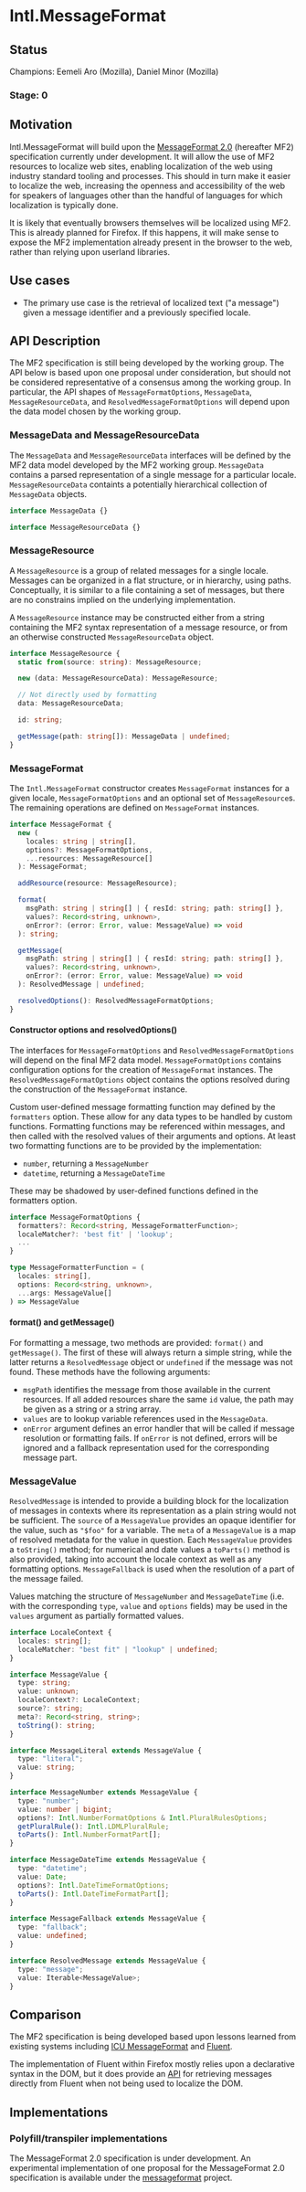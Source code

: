 # Intl.MessageFormat

## Status

Champions: Eemeli Aro (Mozilla), Daniel Minor (Mozilla)

### Stage: 0

## Motivation

Intl.MessageFormat will build upon the
[MessageFormat 2.0](https://github.com/unicode-org/message-format-wg/) (hereafter MF2)
specification currently under development.
It will allow the use of MF2 resources to localize web sites,
enabling localization of the web using industry standard tooling and processes.
This should in turn make it easier to localize the web,
increasing the openness and accessibility of the web for speakers of languages
other than the handful of languages for which localization is typically done.

It is likely that eventually browsers themselves will be localized using MF2.
This is already planned for Firefox.
If this happens,
it will make sense to expose the MF2 implementation already present in the browser to the web,
rather than relying upon userland libraries.

## Use cases

- The primary use case is the retrieval of localized text ("a message")
  given a message identifier and a previously specified locale.

## API Description

The MF2 specification is still being developed by the working group.
The API below is based upon one proposal under consideration,
but should not be considered representative of a consensus among the working group.
In particular, the API shapes of
`MessageFormatOptions`, `MessageData`, `MessageResourceData`, and `ResolvedMessageFormatOptions`
will depend upon the data model chosen by the working group.

### MessageData and MessageResourceData

The `MessageData` and `MessageResourceData` interfaces will be defined by
the MF2 data model developed by the MF2 working group.
`MessageData` contains a parsed representation of a single message for a particular locale.
`MessageResourceData` containts a potentially hierarchical collection of `MessageData` objects.

```ts
interface MessageData {}

interface MessageResourceData {}
```

### MessageResource

A `MessageResource` is a group of related messages for a single locale.
Messages can be organized in a flat structure, or in hierarchy, using paths.
Conceptually, it is similar to a file containing a set of messages,
but there are no constrains implied on the underlying implementation.

A `MessageResource` instance may be constructed either from a string containing
the MF2 syntax representation of a message resource,
or from an otherwise constructed `MessageResourceData` object.

```ts
interface MessageResource {
  static from(source: string): MessageResource;

  new (data: MessageResourceData): MessageResource;

  // Not directly used by formatting
  data: MessageResourceData;

  id: string;

  getMessage(path: string[]): MessageData | undefined;
}
```

### MessageFormat

The `Intl.MessageFormat` constructor creates `MessageFormat` instances for a given locale,
`MessageFormatOptions` and an optional set of `MessageResource`s.
The remaining operations are defined on `MessageFormat` instances.

```ts
interface MessageFormat {
  new (
    locales: string | string[],
    options?: MessageFormatOptions,
    ...resources: MessageResource[]
  ): MessageFormat;

  addResource(resource: MessageResource);

  format(
    msgPath: string | string[] | { resId: string; path: string[] },
    values?: Record<string, unknown>,
    onError?: (error: Error, value: MessageValue) => void
  ): string;

  getMessage(
    msgPath: string | string[] | { resId: string; path: string[] },
    values?: Record<string, unknown>,
    onError?: (error: Error, value: MessageValue) => void
  ): ResolvedMessage | undefined;

  resolvedOptions(): ResolvedMessageFormatOptions;
}
```

#### Constructor options and resolvedOptions()

The interfaces for
`MessageFormatOptions` and `ResolvedMessageFormatOptions`
will depend on the final MF2 data model.
`MessageFormatOptions` contains configuration options
for the creation of `MessageFormat` instances.
The `ResolvedMessageFormatOptions` object contains the options
resolved during the construction of the `MessageFormat` instance.

Custom user-defined message formatting function may defined by the `formatters` option.
These allow for any data types to be handled by custom functions.
Formatting functions may be referenced within messages,
and then called with the resolved values of their arguments and options.
At least two formatting functions are to be provided by the implementation:

- `number`, returning a `MessageNumber`
- `datetime`, returning a `MessageDateTime`

These may be shadowed by user-defined functions defined in the formatters option.

```ts
interface MessageFormatOptions {
  formatters?: Record<string, MessageFormatterFunction>;
  localeMatcher?: 'best fit' | 'lookup';
  ...
}

type MessageFormatterFunction = (
  locales: string[],
  options: Record<string, unknown>,
  ...args: MessageValue[]
) => MessageValue
```

#### format() and getMessage()

For formatting a message, two methods are provided: `format()` and `getMessage()`.
The first of these will always return a simple string,
while the latter returns a `ResolvedMessage` object or `undefined` if the message was not found.
These methods have the following arguments:

- `msgPath` identifies the message from those available in the current resources.
  If all added resources share the same `id` value,
  the path may be given as a string or a string array.
- `values` are to lookup variable references used in the `MessageData`.
- `onError` argument defines an error handler that will be called if
  message resolution or formatting fails.
  If `onError` is not defined,
  errors will be ignored and a fallback representation used for the corresponding message part.

### MessageValue

`ResolvedMessage` is intended to provide a building block for the localization of messages
in contexts where its representation as a plain string would not be sufficient.
The `source` of a `MessageValue` provides an opaque identifier for the value,
such as `"$foo"` for a variable.
The `meta` of a `MessageValue` is a map of resolved metadata for the value in question.
Each `MessageValue` provides a `toString()` method;
for numerical and date values a `toParts()` method is also provided,
taking into account the locale context as well as any formatting options.
`MessageFallback` is used when the resolution of a part of the message failed.

Values matching the structure of `MessageNumber` and `MessageDateTime`
(i.e. with the corresponding `type`, `value` and `options` fields)
may be used in the `values` argument as partially formatted values.

```ts
interface LocaleContext {
  locales: string[];
  localeMatcher: "best fit" | "lookup" | undefined;
}

interface MessageValue {
  type: string;
  value: unknown;
  localeContext?: LocaleContext;
  source?: string;
  meta?: Record<string, string>;
  toString(): string;
}

interface MessageLiteral extends MessageValue {
  type: "literal";
  value: string;
}

interface MessageNumber extends MessageValue {
  type: "number";
  value: number | bigint;
  options?: Intl.NumberFormatOptions & Intl.PluralRulesOptions;
  getPluralRule(): Intl.LDMLPluralRule;
  toParts(): Intl.NumberFormatPart[];
}

interface MessageDateTime extends MessageValue {
  type: "datetime";
  value: Date;
  options?: Intl.DateTimeFormatOptions;
  toParts(): Intl.DateTimeFormatPart[];
}

interface MessageFallback extends MessageValue {
  type: "fallback";
  value: undefined;
}

interface ResolvedMessage extends MessageValue {
  type: "message";
  value: Iterable<MessageValue>;
}
```

## Comparison

The MF2 specification is being developed based upon lessons learned from existing systems
including [ICU MessageFormat] and [Fluent].

The implementation of Fluent within Firefox mostly relies upon
a declarative syntax in the DOM,
but it does provide an [API] for retrieving messages directly from Fluent
when not being used to localize the DOM.

[icu messageformat]: https://unicode-org.github.io/icu/userguide/format_parse/messages/
[fluent]: https://projectfluent.org/
[api]: https://firefox-source-docs.mozilla.org/l10n/fluent/tutorial.html#non-markup-localization

## Implementations

### Polyfill/transpiler implementations

The MessageFormat 2.0 specification is under development.
An experimental implementation of one proposal for the MessageFormat 2.0 specification is available under the
[messageformat](https://github.com/messageformat/messageformat/tree/master/packages/mf2-messageformat) project.
